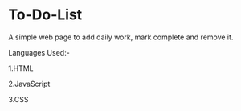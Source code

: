 # To-Do-List

A simple web page to add daily work, mark complete and remove it.

Languages Used:-

1.HTML

2.JavaScript

3.CSS
